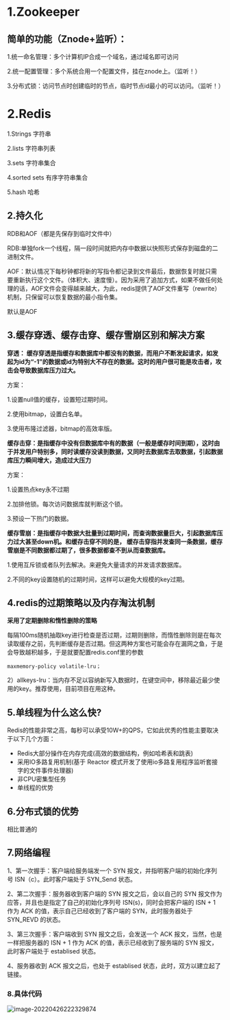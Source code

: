 # 1.Zookeeper

## 简单的功能（Znode+监听）：

1.统一命名管理：多个计算机IP合成一个域名，通过域名即可访问

2.统一配置管理：多个系统合用一个配置文件，挂在znode上。（监听！）

3.分布式锁：访问节点时创建临时的节点，临时节点id最小的可以访问。（监听！）



# 2.Redis

1.Strings 字符串

2.lists      字符串列表

3.sets     字符串集合

4.sorted sets     有序字符串集合

5.hash 哈希

## 2.持久化

RDB和AOF（都是先保存到临时文件中）

RDB:单独fork一个线程，隔一段时间就把内存中数据以快照形式保存到磁盘的二进制文件。

AOF：默认情况下每秒钟都将新的写指令都记录到文件最后，数据恢复时就只需要重新执行这个文件。（体积大、速度慢）。因为采用了追加方式，如果不做任何处理的话，AOF文件会变得越来越大，为此，redis提供了AOF文件重写（rewrite）机制，只保留可以恢复数据的最小指令集。

默认是AOF

## 3.缓存穿透、缓存击穿、缓存雪崩区别和解决方案

**穿透： 缓存穿透是指缓存和数据库中都没有的数据，而用户不断发起请求，如发起为id为“-1”的数据或id为特别大不存在的数据。这时的用户很可能是攻击者，攻击会导致数据库压力过大。**

方案：

1.设置null值的缓存，设置短过期时间。

2.使用bitmap，设置白名单。

3.使用布隆过滤器，bitmap的高效率版。

  **缓存击穿：是指缓存中没有但数据库中有的数据（一般是缓存时间到期），这时由于并发用户特别多，同时读缓存没读到数据，又同时去数据库去取数据，引起数据库压力瞬间增大，造成过大压力**

方案：

1.设置热点key永不过期

2.加排他锁。每次访问数据库就判断这个锁。

3.预设一下热门的数据。

 **缓存雪崩：是指缓存中数据大批量到过期时间，而查询数据量巨大，引起数据库压力过大甚至down机。和缓存击穿不同的是，    缓存击穿指并发查同一条数据，缓存雪崩是不同数据都过期了，很多数据都查不到从而查数据库。**

1.使用互斥锁或者队列去解决。来避免大量请求的并发请求数据库。

2.不同的key设置随机的过期时间，这样可以避免大规模的key过期。

## 4.redis的过期策略以及内存淘汰机制

**采用了定期删除和惰性删除的策略**

每隔100ms随机抽取key进行检查是否过期，过期则删除，而惰性删除则是在每次读取缓存之前，先判断缓存是否过期。但这两种方案也可能会存在漏网之鱼，于是会导致越积越多，于是就要配置redis.conf里的参数

```
maxmemory-policy volatile-lru；
```

2）allkeys-lru：当内存不足以容纳新写入数据时，在键空间中，移除最近最少使用的key。推荐使用，目前项目在用这种。

## 5.单线程为什么这么快?

Redis的性能非常之高，每秒可以承受10W+的QPS，它如此优秀的性能主要取决于以下几个方面：

- Redis大部分操作在内存完成(高效的数据结构，例如哈希表和跳表)
- 采用IO多路复用机制(基于 Reactor 模式开发了使用io多路复用程序监听套接字的文件事件处理器)
- 非CPU密集型任务
- 单线程的优势

## 6.分布式锁的优势

相比普通的

## 7.网络编程

1、第一次握手：客户端给服务端发一个 SYN 报文，并指明客户端的初始化序列号 ISN（c）。此时客户端处于 SYN_Send 状态。

2、第二次握手：服务器收到客户端的 SYN 报文之后，会以自己的 SYN 报文作为应答，并且也是指定了自己的初始化序列号 ISN(s)，同时会把客户端的 ISN + 1 作为 ACK 的值，表示自己已经收到了客户端的 SYN，此时服务器处于 SYN_REVD 的状态。

3、第三次握手：客户端收到 SYN 报文之后，会发送一个 ACK 报文，当然，也是一样把服务器的 ISN + 1 作为 ACK 的值，表示已经收到了服务端的 SYN 报文，此时客户端处于 establised 状态。

4、服务器收到 ACK 报文之后，也处于 establised 状态，此时，双方以建立起了链接。



### 8.具体代码

![image-20220426222329874](C:\Users\zhang\AppData\Roaming\Typora\typora-user-images\image-20220426222329874.png)